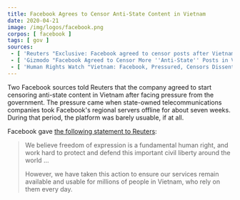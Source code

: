 ```yaml
---
title: Facebook Agrees to Censor Anti-State Content in Vietnam
date: 2020-04-21
image: /img/logos/facebook.png
corpos: [ facebook ]
tags: [ gov ]
sources:
 - [ 'Reuters "Exclusive: Facebook agreed to censor posts after Vietnam slowed traffic - sources" by James Pearson (21 Apr 2020)', 'archive.vn/fwUxl' ]
 - [ 'Gizmodo "Facebook Agreed to Censor More ''Anti-State'' Posts in Vietnam After State Telcos Tanked Its Traffic" by Tom McKay (22 Apr 2020)', 'archive.vn/sRXhl' ]
 - [ 'Human Rights Watch "Vietnam: Facebook, Pressured, Censors Dissent" (23 Apr 2020)', 'archive.vn/Ur7Us' ]
---
```


Two Facebook sources told Reuters that the company agreed to start censoring anti-state content in Vietnam after facing pressure from the government.
The pressure came when state-owned telecommunications companies took Facebook's regional servers offline for about seven weeks.
During that period, the platform was barely usuable, if at all.

Facebook gave [the following statement to Reuters](https://archive.vn/fwUxl#selection-599.0-603.150):
> We believe freedom of expression is a fundamental human right, and work hard
> to protect and defend this important civil liberty around the world ...
>
> However, we have taken this action to ensure our services remain available
> and usable for millions of people in Vietnam, who rely on them every day.

